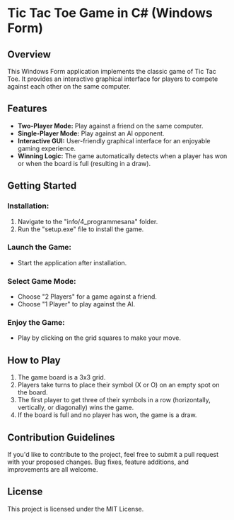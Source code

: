 # Tic Tac Toe Game in C# (Windows Form)

## Overview

This Windows Form application implements the classic game of Tic Tac Toe. It provides an interactive graphical interface for players to compete against each other on the same computer.

## Features

- **Two-Player Mode:** Play against a friend on the same computer.
- **Single-Player Mode:** Play against an AI opponent.
- **Interactive GUI:** User-friendly graphical interface for an enjoyable gaming experience.
- **Winning Logic:** The game automatically detects when a player has won or when the board is full (resulting in a draw).

## Getting Started

### Installation:

1. Navigate to the "info/4_programmesana" folder.
2. Run the "setup.exe" file to install the game.

### Launch the Game:

- Start the application after installation.

### Select Game Mode:

- Choose "2 Players" for a game against a friend.
- Choose "1 Player" to play against the AI.

### Enjoy the Game:

- Play by clicking on the grid squares to make your move.

## How to Play

1. The game board is a 3x3 grid.
2. Players take turns to place their symbol (X or O) on an empty spot on the board.
3. The first player to get three of their symbols in a row (horizontally, vertically, or diagonally) wins the game.
4. If the board is full and no player has won, the game is a draw.
   
## Contribution Guidelines

If you'd like to contribute to the project, feel free to submit a pull request with your proposed changes. Bug fixes, feature additions, and improvements are all welcome.

## License
This project is licensed under the MIT License.
